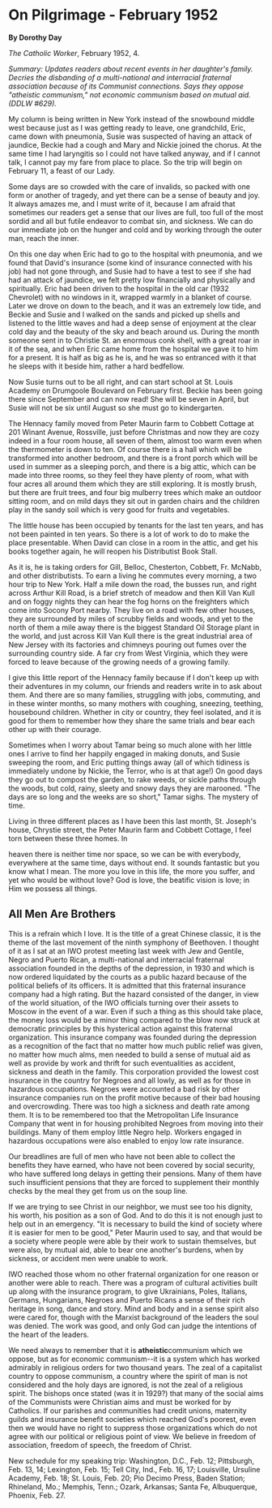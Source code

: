 On Pilgrimage - February 1952
=============================

**By Dorothy Day**

*The Catholic Worker*, February 1952, 4.

*Summary: Updates readers about recent events in her daughter's family.
Decries the disbanding of a multi-national and interracial fraternal
association because of its Communist connections. Says they oppose
"atheistic communism," not economic communism based on mutual aid. (DDLW
\#629).*

My column is being written in New York instead of the snowbound middle
west because just as I was getting ready to leave, one grandchild, Eric,
came down with pneumonia, Susie was suspected of having an attack of
jaundice, Beckie had a cough and Mary and Nickie joined the chorus. At
the same time I had laryngitis so I could not have talked anyway, and if
I cannot talk, I cannot pay my fare from place to place. So the trip
will begin on February 11, a feast of our Lady.

Some days are so crowded with the care of invalids, so packed with one
form or another of tragedy, and yet there can be a sense of beauty and
joy. It always amazes me, and I must write of it, because I am afraid
that sometimes our readers get a sense that our lives are full, too full
of the most sordid and all but futile endeavor to combat sin, and
sickness. We can do our immediate job on the hunger and cold and by
working through the outer man, reach the inner.

On this one day when Eric had to go to the hospital with pneumonia, and
we found that David's insurance (some kind of insurance connected with
his job) had not gone through, and Susie had to have a test to see if
she had had an attack of jaundice, we felt pretty low financially and
physically and spiritually. Eric had been driven to the hospital in the
old car (1932 Chevrolet) with no windows in it, wrapped warmly in a
blanket of course. Later we drove on down to the beach, and it was an
extremely low tide, and Beckie and Susie and I walked on the sands and
picked up shells and listened to the little waves and had a deep sense
of enjoyment at the clear cold day and the beauty of the sky and beach
around us. During the month someone sent in to Christie St. an enormous
conk shell, with a great roar in it of the sea, and when Eric came home
from the hospital we gave it to him for a present. It is half as big as
he is, and he was so entranced with it that he sleeps with it beside
him, rather a hard bedfellow.

Now Susie turns out to be all right, and can start school at St. Louis
Academy on Drumgoole Boulevard on February first. Beckie has been going
there since September and can now read! She will be seven in April, but
Susie will not be six until August so she must go to kindergarten.

The Hennacy family moved from Peter Maurin farm to Cobbett Cottage at
201 Winant Avenue, Rossville, just before Christmas and now they are
cozy indeed in a four room house, all seven of them, almost too warm
even when the thermometer is down to ten. Of course there is a hall
which will be transformed into another bedroom, and there is a front
porch which will be used in summer as a sleeping porch, and there is a
big attic, which can be made into three rooms, so they feel they have
plenty of room, what with four acres all around them which they are
still exploring. It is mostly brush, but there are fruit trees, and four
big mulberry trees which make an outdoor sitting room, and on mild days
they sit out in garden chairs and the children play in the sandy soil
which is very good for fruits and vegetables.

The little house has been occupied by tenants for the last ten years,
and has not been painted in ten years. So there is a lot of work to do
to make the place presentable. When David can close in a room in the
attic, and get his books together again, he will reopen his Distributist
Book Stall.

As it is, he is taking orders for Gill, Belloc, Chesterton, Cobbett, Fr.
McNabb, and other distributists. To earn a living he commutes every
morning, a two hour trip to New York. Half a mile down the road, the
busses run, and right across Arthur Kill Road, is a brief stretch of
meadow and then Kill Van Kull and on foggy nights they can hear the fog
horns on the freighters which come into Socony Port nearby. They live on
a road with few other houses, they are surrounded by miles of scrubby
fields and woods, and yet to the north of them a mile away there is the
biggest Standard Oil Storage plant in the world, and just across Kill
Van Kull there is the great industrial area of New Jersey with its
factories and chimneys pouring out fumes over the surrounding country
side. A far cry from West Virginia, which they were forced to leave
because of the growing needs of a growing family.

I give this little report of the Hennacy family because if I don't keep
up with their adventures in my column, our friends and readers write in
to ask about them. And there are so many families, struggling with jobs,
commuting, and in these winter months, so many mothers with coughing,
sneezing, teething, housebound children. Whether in city or country,
they feel isolated, and it is good for them to remember how they share
the same trials and bear each other up with their courage.

Sometimes when I worry about Tamar being so much alone with her little
ones I arrive to find her happily engaged in making donuts, and Susie
sweeping the room, and Eric putting things away (all of which tidiness
is immediately undone by Nickie, the Terror, who is at that age!) On
good days they go out to compost the garden, to rake weeds, or sickle
paths through the woods, but cold, rainy, sleety and snowy days they are
marooned. "The days are so long and the weeks are so short," Tamar
sighs. The mystery of time.

Living in three different places as I have been this last month, St.
Joseph's house, Chrystie street, the Peter Maurin farm and Cobbett
Cottage, I feel torn between these three homes. In

heaven there is neither time nor space, so we can be with everybody,
everywhere at the same time, days without end. It sounds fantastic but
you know what I mean. The more you love in this life, the more you
suffer, and yet who would be without love? God is love, the beatific
vision is love; in Him we possess all things.

All Men Are Brothers
--------------------

This is a refrain which I love. It is the title of a great Chinese
classic, it is the theme of the last movement of the ninth symphony of
Beethoven. I thought of it as I sat at an IWO protest meeting last week
with Jew and Gentile, Negro and Puerto Rican, a multi-national and
interracial fraternal association founded in the depths of the
depression, in 1930 and which is now ordered liquidated by the courts as
a public hazard because of the political beliefs of its officers. It is
admitted that this fraternal insurance company had a high rating. But
the hazard consisted of the danger, in view of the world situation, of
the IWO officials turning over their assets to Moscow in the event of a
war. Even if such a thing as this should take place, the money loss
would be a minor thing compared to the blow now struck at democratic
principles by this hysterical action against this fraternal
organization. This insurance company was founded during the depression
as a recognition of the fact that no matter how much public relief was
given, no matter how much alms, men needed to build a sense of mutual
aid as well as provide by work and thrift for such eventualities as
accident, sickness and death in the family. This corporation provided
the lowest cost insurance in the country for Negroes and all lowly, as
well as for those in hazardous occupations. Negroes were accounted a bad
risk by other insurance companies run on the profit motive because of
their bad housing and overcrowding. There was too high a sickness and
death rate among them. It is to be remembered too that the Metropolitan
Life Insurance Company that went in for housing prohibited Negroes from
moving into their buildings. Many of them employ little Negro help.
Workers engaged in hazardous occupations were also enabled to enjoy low
rate insurance.

Our breadlines are full of men who have not been able to collect the
benefits they have earned, who have not been covered by social security,
who have suffered long delays in getting their pensions. Many of them
have such insufficient pensions that they are forced to supplement their
monthly checks by the meal they get from us on the soup line.

If we are trying to see Christ in our neighbor, we must see too his
dignity, his worth, his position as a son of God. And to do this it is
not enough just to help out in an emergency. "It is necessary to build
the kind of society where it is easier for men to be good," Peter Maurin
used to say, and that would be a society where people were able by their
work to sustain themselves, but were also, by mutual aid, able to bear
one another's burdens, when by sickness, or accident men were unable to
work.

IWO reached those whom no other fraternal organization for one reason or
another were able to reach. There was a program of cultural activities
built up along with the insurance program, to give Ukrainians, Poles,
Italians, Germans, Hungarians, Negroes and Puerto Ricans a sense of
their rich heritage in song, dance and story. Mind and body and in a
sense spirit also were cared for, though with the Marxist background of
the leaders the soul was denied. The work was good, and only God can
judge the intentions of the heart of the leaders.

We need always to remember that it is **atheistic**communism which we
oppose, but as for economic communism--it is a system which has worked
admirably in religious orders for two thousand years. The zeal of a
capitalist country to oppose communism, a country where the spirit of
man is not considered and the holy days are ignored, is not the zeal of
a religious spirit. The bishops once stated (was it in 1929?) that many
of the social aims of the Communists were Christian aims and must be
worked for by Catholics. If our parishes and communities had credit
unions, maternity guilds and insurance benefit societies which reached
God's poorest, even then we would have no right to suppress those
organizations which do not agree with our political or religious point
of view. We believe in freedom of association, freedom of speech, the
freedom of Christ.

New schedule for my speaking trip: Washington, D.C., Feb. 12;
Pittsburgh, Feb. 13, 14; Lexington, Feb. 15; Tell City, Ind., Feb. 16,
17; Louisville, Ursuline Academy, Feb. 18; St. Louis, Feb. 20; Pio
Decimo Press, Baden Station; Rhineland, Mo.; Memphis, Tenn.; Ozark,
Arkansas; Santa Fe, Albuquerque, Phoenix, Feb. 27.
